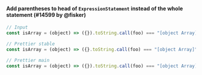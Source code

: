 #### Add parentheses to head of `ExpressionStatement` instead of the whole statement (#14599 by @fisker)

<!-- prettier-ignore -->
```jsx
// Input
const isArray = (object) => ({}).toString.call(foo) === "[object Array]";

// Prettier stable
const isArray = (object) => ({}.toString.call(foo) === "[object Array]");

// Prettier main
const isArray = (object) => ({}).toString.call(foo) === "[object Array]";
```
